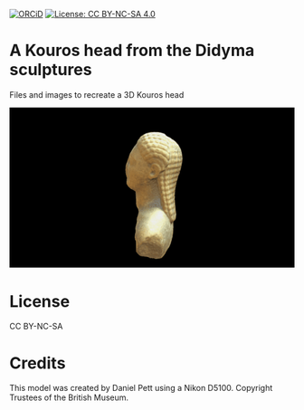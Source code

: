 [![ORCiD](https://img.shields.io/badge/ORCiD-0000--0002--0246--2335-green.svg)](http://orcid.org/0000-0002-0246-2335)
[![License: CC BY-NC-SA 4.0](https://img.shields.io/badge/License-CC%20BY--NC--SA%204.0-lightgrey.svg)](http://creativecommons.org/licenses/by-sa/4.0/) 

# A Kouros head from the Didyma sculptures

Files and images to recreate a 3D Kouros head

![](kouros_head.gif)

# License

CC BY-NC-SA

# Credits

This model was created by Daniel Pett using a Nikon D5100. Copyright Trustees of the British Museum.
